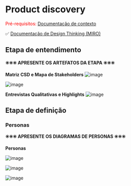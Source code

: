 # Product discovery

<span style="color:red">Pré-requisitos: <a href="01-Contexto.md"> Documentação de contexto</a></span>

✅ [Documentação de Design Thinking (MIRO)](files/processo-dt.pdf)

## Etapa de entendimento

**✳️✳️✳️ APRESENTE OS ARTEFATOS DA ETAPA  ✳️✳️✳️**

**Matriz CSD e Mapa de Stakeholders**
![image](https://github.com/user-attachments/assets/5bf6e501-dc48-4544-b950-c87bb6d94bf1)

![image](https://github.com/user-attachments/assets/9cd18131-157d-4571-a451-abec702d19be)

**Entrevistas Qualitativas e Highlights**
![image](https://github.com/user-attachments/assets/22b81674-78c1-4576-85f2-1a872225f9b2)


## Etapa de definição

### Personas

**✳️✳️✳️ APRESENTE OS DIAGRAMAS DE PERSONAS ✳️✳️✳️**

**Personas**

![image](https://github.com/user-attachments/assets/07748abf-fc90-4751-8608-c5ac3fe28eaa)

![image](https://github.com/user-attachments/assets/ccd937ca-68ed-4d6f-85e8-4c132b1f64a5)

![image](https://github.com/user-attachments/assets/78fbb5cb-5ca4-4990-9658-be799b77d2d0)




